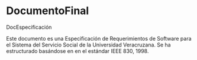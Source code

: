 # DocumentoFinal
DocEspecificación

Este documento es una Especificación de Requerimientos de Software para el Sistema del Servicio Social de la Universidad Veracruzana. 
Se ha estructurado basándose en en el estándar IEEE 830, 1998.
